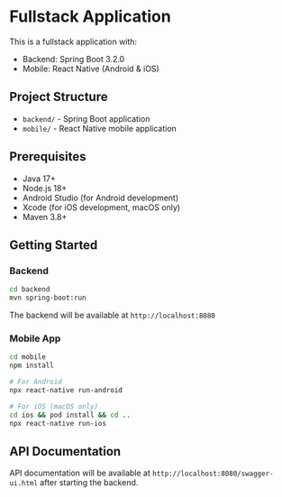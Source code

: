 # Fullstack Application

This is a fullstack application with:
- Backend: Spring Boot 3.2.0
- Mobile: React Native (Android & iOS)

## Project Structure

- `backend/` - Spring Boot application
- `mobile/` - React Native mobile application

## Prerequisites

- Java 17+
- Node.js 18+
- Android Studio (for Android development)
- Xcode (for iOS development, macOS only)
- Maven 3.8+

## Getting Started

### Backend

```bash
cd backend
mvn spring-boot:run
```

The backend will be available at `http://localhost:8080`

### Mobile App

```bash
cd mobile
npm install

# For Android
npx react-native run-android

# For iOS (macOS only)
cd ios && pod install && cd ..
npx react-native run-ios
```

## API Documentation

API documentation will be available at `http://localhost:8080/swagger-ui.html` after starting the backend.
